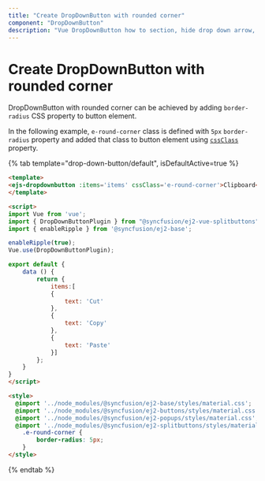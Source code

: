 ```yaml
---
title: "Create DropDownButton with rounded corner"
component: "DropDownButton"
description: "Vue DropDownButton how to section, hide drop down arrow, group popup items using list view component, dialog open on popup item click."
---
```


# Create DropDownButton with rounded corner

DropDownButton with rounded corner can be achieved by adding `border-radius` CSS property to button element.

In the following example, `e-round-corner` class is defined with `5px` `border-radius` property and
added that class to button element using [`cssClass`](../../api/drop-down-button#cssclass) property.

{% tab template="drop-down-button/default", isDefaultActive=true %}

```html
<template>
<ejs-dropdownbutton :items='items' cssClass='e-round-corner'>Clipboard</ejs-dropdownbutton>
</template>

<script>
import Vue from 'vue';
import { DropDownButtonPlugin } from "@syncfusion/ej2-vue-splitbuttons";
import { enableRipple } from '@syncfusion/ej2-base';

enableRipple(true);
Vue.use(DropDownButtonPlugin);

export default {
    data () {
        return {
            items:[
            {
                text: 'Cut'
            },
            {
                text: 'Copy'
            },
            {
                text: 'Paste'
            }]
        };
    }
}
</script>

<style>
  @import '../node_modules/@syncfusion/ej2-base/styles/material.css';
  @import '../node_modules/@syncfusion/ej2-buttons/styles/material.css';
  @import '../node_modules/@syncfusion/ej2-popups/styles/material.css';
  @import '../node_modules/@syncfusion/ej2-splitbuttons/styles/material.css';
    .e-round-corner {
        border-radius: 5px;
    }
</style>
```

{% endtab %}